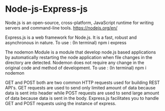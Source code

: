 # Node-js-Express-js

Node.js is an open-source, cross-platform, JavaScript runtime for writing servers and command-line tools.
https://nodejs.org/en/


Express.js is a web framework for Node.js. It is a fast, robust and asynchronous in nature. 
To use : (In terminal) npm i express

The nodemon Module is a module that develop node.js based applications by automatically restarting the node application when file changes in the directory are detected. Nodemon does not require any change in the original code and method of development.
To use : (In terminal) npm i nodemon




GET and POST both are two common HTTP requests used for building REST API's. GET requests are used to send only limited amount of data because data is sent into header while POST requests are used to send large amount of data because data is sent in the body.
Express.js facilitates you to handle GET and POST requests using the instance of express.


